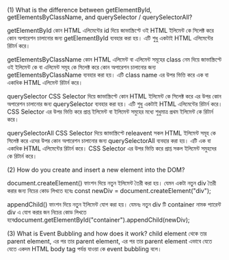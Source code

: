 (1) What is the difference between getElementById, getElementsByClassName, and querySelector / querySelectorAll?

getElementById
কোন HTML এলিমেন্টের id দিয়ে জাভাস্ক্রিপ্টে ওই HTML ইলিমেন্ট কে সিলেক্ট করে কোন অপারেশন চালানোর জন্য getElementById ব্যবহার করা হয়।
এটি শুধু একটাই HTML এলিমেন্টের রিটার্ন করে।

getElementsByClassName
কোন HTML এলিমেন্ট বা এলিমেন্ট সমূহের class নেম দিয়ে জাভাস্ক্রিপ্টে ওই ইলিমেন্ট কে বা এলিমেন্ট সমূহ কে সিলেক্ট করে কোন অপারেশন চালানোর জন্য getElementsByClassName ব্যবহার করা হয়।
এটি class name এর উপর ভিত্তি করে এক বা একাধিক HTML এলিমেন্ট রিটার্ন করে।

querySelector
CSS Selector দিয়ে জাভাস্ক্রিপ্টে কোন HTML ইলিমেন্ট কে সিলেক্ট করে এর উপর কোন অপারেশন চালানোর জন্য querySelector ব্যবহার করা হয়।
এটি শুধু একটাই HTML এলিমেন্টের রিটার্ন করে। CSS Selector এর উপর ভিত্তি করে প্রাপ্ত ইলিমেন্ট বা ইলিমেন্ট সমুহের মধ্যে শুধুমাত্র প্রথম ইলিমেন্ট কে রিটার্ন করে।

querySelectorAll
CSS Selector দিয়ে জাভাস্ক্রিপ্টে releavent সকল HTML ইলিমেন্ট সমূহ কে সিলেক্ট করে এদের উপর কোন অপারেশন চালানোর জন্য querySelectorAll ব্যবহার করা হয়।
এটি এক বা একাধিক HTML এলিমেন্টের রিটার্ন করে। CSS Selector এর উপর ভিত্তি করে প্রাপ্ত সকল ইলিমেন্ট সমুহদের কে রিটার্ন করে।

 

(2) How do you create and insert a new element into the DOM?

document.createElement() ফাংশন দিয়ে নতুন ইলিমেন্ট তৈরী করা হয়।
যেমন একটা নতুন div তৈরী করার জন্য নিচের কোড লিখতে হবেঃ
const newDiv = document.createElement("div");

appendChild() ফাংশন দিয়ে নতুন ইলিমেন্ট যোগ করা হয়।
যেমনঃ নতুন div টি container নামক প্যারেন্ট div এ যোগ করার জন নিচের কোড লিখতে হবেdocument.getElementById("container").appendChild(newDiv);

(3) What is Event Bubbling and how does it work?
child element থেকে তার parent element, এর পর তার parent element, এর পর তার parent element এভাবে যেতে যেতে একদম HTML body tag পর্যন্ত যাওয়া কে event bubbling বলে।

